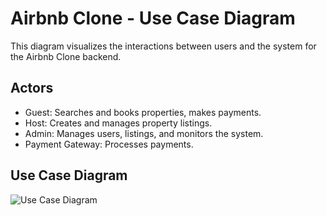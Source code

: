 # Airbnb Clone - Use Case Diagram

This diagram visualizes the interactions between users and the system for the Airbnb Clone backend.

## Actors
- Guest: Searches and books properties, makes payments.
- Host: Creates and manages property listings.
- Admin: Manages users, listings, and monitors the system.
- Payment Gateway: Processes payments.

## Use Case Diagram
![Use Case Diagram](use-case.png)
